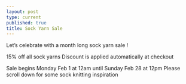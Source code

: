 ```yaml
---
layout: post
type: current
published: true
title: Sock Yarn Sale
---
```


Let’s celebrate with a month long sock yarn sale !

15% off all sock yarns Discount is applied automatically at checkout

Sale begins Monday Feb 1 at 12am until Sunday Feb 28 at 12pm Please scroll down for some sock knitting inspiration
